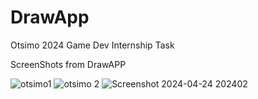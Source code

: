 # DrawApp
Otsimo 2024 Game Dev Internship Task

ScreenShots from DrawAPP

![otsimo1](https://github.com/Burak-droid/DrawApp/assets/81029405/6b74a970-2034-4c94-ac31-5536aa051fbb)
![otsimo 2](https://github.com/Burak-droid/DrawApp/assets/81029405/fe095b25-c9c0-4a30-9b71-4d9c9fa2c15a)
![Screenshot 2024-04-24 202402](https://github.com/Burak-droid/DrawApp/assets/81029405/464607b8-755e-4788-8154-70beaa66a35c)
